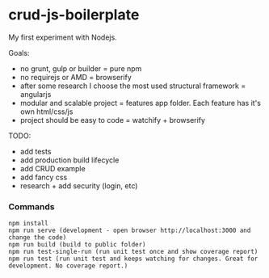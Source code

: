 # crud-js-boilerplate
My first experiment with Nodejs.

Goals:
- no grunt, gulp or builder = pure npm
- no requirejs or AMD = browserify
- after some research I choose the most used structural framework = angularjs
- modular and scalable project = features app folder. Each feature has it's own html/css/js
- project should be easy to code = watchify + browserify
 
TODO:
- add tests
- add production build lifecycle
- add CRUD example
- add fancy css
- research + add security (login, etc)
 
### Commands

```
npm install
npm run serve (development - open browser http://localhost:3000 and change the code)
npm run build (build to public folder)
npm run test-single-run (run unit test once and show coverage report)
npm run test (run unit test and keeps watching for changes. Great for development. No coverage report.)
```